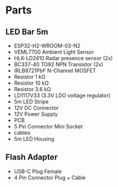 # Parts

## LED Bar 5m
- ESP32-H2-WROOM-03-N2
- VEML7700 Ambient Light Sensor
- HLK-LD2410 Radar presence sensor (2x)
- BC337-40 TO92 NPN Transistor (2x)
- IRLB8721PbF N-Channel MOSFET
- Resistor 1 kΩ
- Resistor 10 kΩ
- Resistor 3.6 kΩ
- LD1117V33 (3.3V LDO voltage regulator)
- 5m LED Stripe
- 12V DC Connector
- 12V Power Supply
- PCB
- 5 Pin Connector Mini Socket
- cables
- 5m LED Housing

## Flash Adapter
- USB-C Plug Female 
- 4 Pin Connector Plug + Cable
